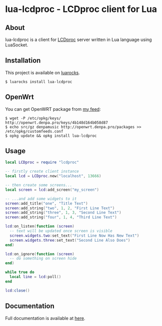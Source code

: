 # lua-lcdproc - LCDproc client for Lua
## About
lua-lcdproc is a client for [LCDproc](https://github.com/lcdproc/lcdproc) server
written in Lua language using LuaSocket.

## Installation
This project is available on [luarocks](https://luarocks.org/modules/denpamusic/lua-lcdproc).
```
$ luarocks install lua-lcdproc
```

## OpenWrt
You can get OpenWRT package from [my feed](https://github.com/denpamusic/openwrt-feed):
```
$ wget -P /etc/opkg/keys/ http://openwrt.denpa.pro/keys/4b148d164b058d87
$ echo src/gz denpamusic http://openwrt.denpa.pro/packages >> /etc/opkg/customfeeds.conf
$ opkg update && opkg install lua-lcdproc
```

## Usage
```lua
local LCDproc = require "lcdproc"

-- firstly create client instance
local lcd = LCDproc.new("localhost", 13666)

-- then create some screens...
local screen = lcd:add_screen("my_screen")

-- ...and add some widgets to it
screen:add_title("one", "Title Text")
screen:add_string("two", 1, 2, "First Line Text")
screen:add_string("three", 1, 3, "Second Line Text")
screen:add_string("four", 1, 4, "Third Line Text")

lcd:on_listen(function (screen)
  -- text will be updated once screen is visible
  screen.widgets.two:set_text("First Line Now Has New Text")
  screen.widgets.three:set_text("Second Line Also Does")
end)

lcd:on_ignore(function (screen)
  -- do something on screen hide
end)

while true do
  local line = lcd:poll()
end

lcd:close()
```

## Documentation
Full documentation is available at [here](https://lua-lcdproc.denpa.pro).
